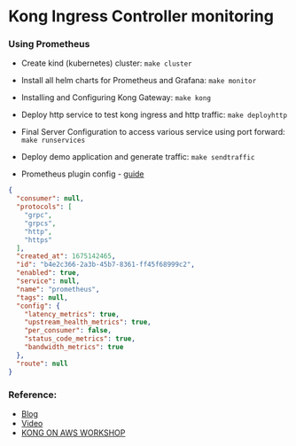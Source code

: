 # Kong Ingress Controller monitoring

### Using Prometheus 

* Create kind (kubernetes) cluster: `make cluster`
* Install all helm charts for Prometheus and Grafana: `make monitor`
* Installing and Configuring Kong Gateway: `make kong`
* Deploy http service to test kong ingress and http traffic: `make deployhttp`
* Final Server Configuration to access various service using port forward: `make runservices`
* Deploy demo application and generate traffic: `make sendtraffic`


* Prometheus plugin config - [guide](https://docs.konghq.com/hub/kong-inc/prometheus/)
```json
{
  "consumer": null,
  "protocols": [
    "grpc",
    "grpcs",
    "http",
    "https"
  ],
  "created_at": 1675142465,
  "id": "b4e2c366-2a3b-45b7-8361-ff45f68999c2",
  "enabled": true,
  "service": null,
  "name": "prometheus",
  "tags": null,
  "config": {
    "latency_metrics": true,
    "upstream_health_metrics": true,
    "per_consumer": false,
    "status_code_metrics": true,
    "bandwidth_metrics": true
  },
  "route": null
}
```

### Reference:
* [Blog](https://konghq.com/blog/prometheus-grafana-kubernetes)
* [Video](https://www.youtube.com/watch?v=GJRbpQth3QY)
* [KONG ON AWS WORKSHOP](https://kong.awsworkshop.io/)